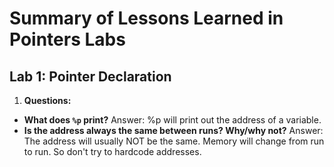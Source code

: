 # Summary of Lessons Learned in Pointers Labs

## Lab 1: Pointer Declaration

1. **Questions:**
- **What does `%p` print?**
Answer: %p will print out the address of a variable.
- **Is the address always the same between runs? Why/why not?**
Answer: The address will usually NOT be the same. Memory will change from run to run. So don't try to hardcode addresses.